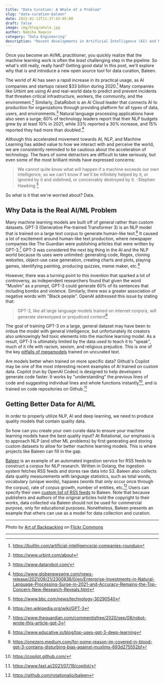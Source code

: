```yaml
---
title: "Data Curation: A Whale of a Problem"
slug: "data-curation-baleen"
date: 2022-01-13T11:37:43-05:00
draft: false
image: img/blog/whale.jpg
author: Nabiha Naqvie
category: "Data Engineering"
description: "Recent developments in Artificial Intelligence (AI) and Natural Language Processing (NLP) indicate a growing need for better mechanisms for collecting curated datasets, and introduces a new open source tool for this purpose."
---
```


Once you become an AI/ML practitioner, you quickly realize that the machine learning work is often the _least_ challenging step in the pipeline. So what's still really, really hard? Getting good data! In this post, we'll explore why that is and introduce a new open source tool for data curation, Baleen. <!--more-->

The world of AI has seen a rapid increase in its practical usage, as AI companies and startups raised $33 billion during 2020.[^1] Many companies like Urbint are using AI and real-world data to predict and prevent incidents that threaten critical infrastructure, workers, the community, and the environment.[^2] Similarly, DataRobot is an Al Cloud leader that connects AI to production for organizations through providing platform for all types of data, users, and environments.[^3] Natural language processing applications have also seen a surge; 60% of technology leaders report that their NLP budgets grew by at least 10% in 2021, while 33% reported a 30% increase, and 15% reported they had more than doubled.[^4]

Although this accelerated movement towards AI, NLP, and Machine Learning has added value to how we interact with and perceive the world, we are consistently reminded to be cautious about the acceleration of technology. The fears of some detractors are difficult to take seriously, but even some of the most brilliant minds have expressed concerns:

> We cannot quite know what will happen if a machine exceeds our own intelligence, so we can't know if we'll be infinitely helped by it, or ignored by it and sidelined, or conceivably destroyed by it. -Stephen Hawking [^5]

So what is it that we're worried about? Data.

## Why Data is the Real AI/ML Problem

Many machine learning models are built off of general rather than custom datasets. GPT-3 (Generative Pre-trained Transformer 3) is an NLP model that is trained on a large text corpus to generate human-like text.[^6] It caused a lot of excitement around human-like text production, where newspaper companies like The Guardian were publishing articles that were written by GPT-3.[^7] GPT-3 was considered the next big thing in the AI and the NLP world because its uses were unlimited: generating code, Regex, cloning websites, object-use case generation, creating charts and plots, playing games, identifying painting, producing quizzes, meme maker, etc.[^8]

However, there was a turning point to this invention that sparked a lot of controversy, as independent researchers found that given the word "Muslim" as a prompt, GPT-3 could generate 60% of its sentences that including bombs and violence. Similarly, there was a greater association of negative words with "Black people". OpenAI addressed this issue by stating that:

> GPT-3, like all large language models trained on internet corpora, will generate stereotyped or prejudiced content[^9]

The goal of training GPT-3 on a large, general dataset may have been to imbue the model with general intelligence, but unfortunately its creators also unknowingly fed toxic elements into the machine learning model. As a result, GPT-3 is ultimately limited by the data used to teach it to "speak", much of it rife with racism, sexism, and religious prejudice. This is one of the key [pitfalls of megamodels](https://rotational.io/blog/a-parrot-trainer-eats-crow/) trained on uncurated text.

Are models better when trained on more specific data? Github's Copilot may be one of the most interesting recent examples of AI trained on custom data. Copilot (run by OpenAI Codex) is designed to help developers generate code faster. It works by "understanding" the previous lines of code and suggesting individual lines and whole functions instantly[^10], and is trained on code repositories on Github.[^11]

## Getting Better Data for AI/ML

In order to properly utilize NLP, AI and deep learning, we need to produce quality models that contain quality data.

So how can you create your own curate data to ensure your machine learning models have the best quality input? At Rotational, our emphasis is to approach NLP (and other ML problems) by first generating and storing custom datasets to allow for better machine learning models. This is where projects like Baleen can fill in the gap.

[Baleen](https://github.com/rotationalio/baleen) is an example of an automated ingestion service for RSS feeds to construct a corpus for NLP research. Written in Golang, the ingestion system fetches RSS feeds and stores raw data into S3. Baleen also collects data quality measurements with language statistics, such as total words, vocabulary (unique words), hapaxes (words that only occur once through the corpus), rate of corpus growth, number of entities, etc.[^12] Users can specify their own [custom list of RSS feeds](https://github.com/rotationalio/baleen/tree/develop/fixtures) to Baleen. Note that because publishers and authors of the original articles hold the copyright to their works, data collected via Baleen should not be used for commercial purpose, only for educational purposes. Nonetheless, Baleen presents an example that others can use as a model for data collection and curation.

---

Photo by [Art of Backpacking](https://flic.kr/p/8GAVjS) on [Flickr Commons](https://flic.kr/p/8GAVjS)

---

[^1]: https://builtin.com/artificial-intelligence/ai-companies-roundup
[^2]: https://www.urbint.com/about
[^3]: https://www.datarobot.com/
[^4]: https://www.globenewswire.com/news-release/2021/09/21/2300838/0/en/Enterprise-Investments-in-Natural-Language-Processing-Surge-in-2021-and-Accuracy-Remains-the-Top-Concern-New-Research-Reveals.html
[^5]: https://www.bbc.com/news/technology-30290540
[^6]: https://en.wikipedia.org/wiki/GPT-3
[^7]: https://www.theguardian.com/commentisfree/2020/sep/08/robot-wrote-this-article-gpt-3
[^8]: https://www.educative.io/blog/top-uses-gpt-3-deep-learning
[^9]: https://onezero.medium.com/for-some-reason-im-covered-in-blood-gpt-3-contains-disturbing-bias-against-muslims-693d275552bf
[^10]: https://copilot.github.com/
[^11]: https://www.fast.ai/2021/07/19/copilot/
[^12]: https://github.com/rotationalio/baleen
